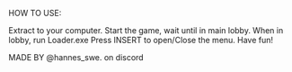 HOW TO USE:

Extract to your computer.
Start the game, wait until in main lobby.
When in lobby, run Loader.exe
Press INSERT to open/Close the menu.
Have fun!


MADE BY @hannes_swe. on discord
